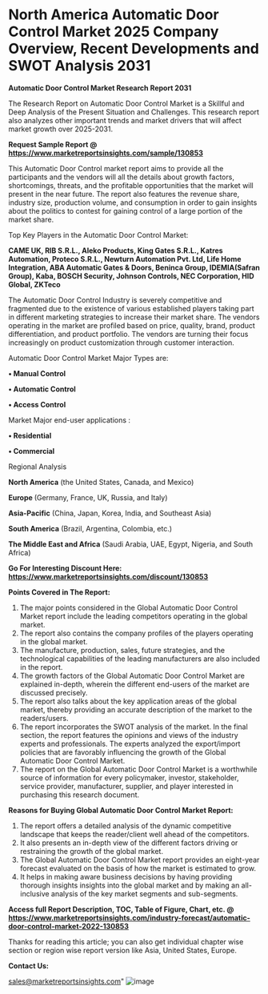 # North America Automatic Door Control Market 2025 Company Overview, Recent Developments and SWOT Analysis 2031

<strong>Automatic Door Control Market Research Report 2031</strong>

The Research Report on Automatic Door Control Market is a Skillful and Deep Analysis of the Present Situation and Challenges. This research report also analyzes other important trends and market drivers that will affect market growth over 2025-2031.

<strong>Request Sample Report @ <a href=https://www.marketreportsinsights.com/sample/130853>https://www.marketreportsinsights.com/sample/130853</a></strong>

This Automatic Door Control market report aims to provide all the participants and the vendors will all the details about growth factors, shortcomings, threats, and the profitable opportunities that the market will present in the near future. The report also features the revenue share, industry size, production volume, and consumption in order to gain insights about the politics to contest for gaining control of a large portion of the market share.

Top Key Players in the Automatic Door Control Market:

<strong>CAME UK, RIB S.R.L., Aleko Products, King Gates S.R.L., Katres Automation, Proteco S.R.L., Newturn Automation Pvt. Ltd, Life Home Integration, ABA Automatic Gates & Doors, Beninca Group, IDEMIA(Safran Group), Kaba, BOSCH Security, Johnson Controls, NEC Corporation, HID Global, ZKTeco</strong>

The Automatic Door Control Industry is severely competitive and fragmented due to the existence of various established players taking part in different marketing strategies to increase their market share. The vendors operating in the market are profiled based on price, quality, brand, product differentiation, and product portfolio. The vendors are turning their focus increasingly on product customization through customer interaction.

Automatic Door Control Market Major Types are:

<strong>• Manual Control

• Automatic Control

• Access Control</strong>

Market Major end-user applications :

<strong>• Residential

• Commercial</strong>

Regional Analysis

</u><strong><b>North America</b></strong> (the United States, Canada, and Mexico)

<strong><b>Europe </b></strong>(Germany, France, UK, Russia, and Italy)

<strong><b>Asia-Pacific</b></strong> (China, Japan, Korea, India, and Southeast Asia)

<strong><b>South America</b></strong> (Brazil, Argentina, Colombia, etc.)

<strong><b>The Middle East and Africa</b></strong> (Saudi Arabia, UAE, Egypt, Nigeria, and South Africa)

<strong>Go For Interesting Discount Here: <a href=https://www.marketreportsinsights.com/discount/130853>https://www.marketreportsinsights.com/discount/130853</a></strong>

<strong>Points Covered in The Report:</strong>
<ol>
  <li>The major points considered in the Global Automatic Door Control Market report include the leading competitors operating in the global market.</li>
  <li>The report also contains the company profiles of the players operating in the global market.</li>
  <li>The manufacture, production, sales, future strategies, and the technological capabilities of the leading manufacturers are also included in the report.</li>
  <li>The growth factors of the Global Automatic Door Control Market are explained in-depth, wherein the different end-users of the market are discussed precisely.</li>
  <li>The report also talks about the key application areas of the global market, thereby providing an accurate description of the market to the readers/users.</li>
  <li>The report incorporates the SWOT analysis of the market. In the final section, the report features the opinions and views of the industry experts and professionals. The experts analyzed the export/import policies that are favorably influencing the growth of the Global Automatic Door Control Market.</li>
  <li>The report on the Global Automatic Door Control Market is a worthwhile source of information for every policymaker, investor, stakeholder, service provider, manufacturer, supplier, and player interested in purchasing this research document.</li>
</ol>
<strong>Reasons for Buying Global Automatic Door Control Market Report:</strong>

<ol>
  <li>The report offers a detailed analysis of the dynamic competitive landscape that keeps the reader/client well ahead of the competitors.</li>
  <li>It also presents an in-depth view of the different factors driving or restraining the growth of the global market.</li>
  <li>The Global Automatic Door Control Market report provides an eight-year forecast evaluated on the basis of how the market is estimated to grow.</li>
  <li>It helps in making aware business decisions by having providing thorough insights insights into the global market and by making an all-inclusive analysis of the key market segments and sub-segments.</li>
</ol>
<strong>Access full Report Description, TOC, Table of Figure, Chart, etc. @ <a href=https://www.marketreportsinsights.com/industry-forecast/automatic-door-control-market-2022-130853>https://www.marketreportsinsights.com/industry-forecast/automatic-door-control-market-2022-130853</a></strong>


Thanks for reading this article; you can also get individual chapter wise section or region wise report version like Asia, United States, Europe.

<strong>Contact Us:</strong>

sales@marketreportsinsights.com"
![image](https://github.com/user-attachments/assets/fbff43d3-afa1-4e53-85b0-52802cc5bce3)
